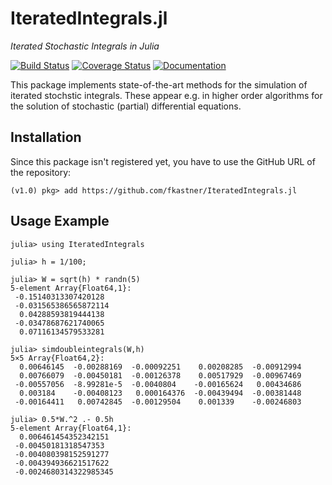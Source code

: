 # IteratedIntegrals.jl
*Iterated Stochastic Integrals in Julia*

[![Build Status](https://travis-ci.org/fkastner/IteratedIntegrals.jl.svg?branch=master)](https://travis-ci.org/fkastner/IteratedIntegrals.jl)
[![Coverage Status](https://coveralls.io/repos/github/fkastner/IteratedIntegrals.jl/badge.svg?branch=master)](https://coveralls.io/github/fkastner/IteratedIntegrals.jl?branch=master)
[![Documentation](https://img.shields.io/badge/docs-dev-blue.svg)](https://fkastner.github.io/IteratedIntegrals.jl/dev)


This package implements state-of-the-art methods for the simulation of iterated stochstic integrals.
These appear e.g. in higher order algorithms for the solution of stochastic (partial) differential equations.

## Installation

Since this package isn't registered yet, you have to use the GitHub URL of the repository:
```
(v1.0) pkg> add https://github.com/fkastner/IteratedIntegrals.jl
```

## Usage Example

```
julia> using IteratedIntegrals

julia> h = 1/100;

julia> W = sqrt(h) * randn(5)
5-element Array{Float64,1}:
 -0.15140313307420128
 -0.031565386565872114
  0.04288593819444138
 -0.03478687621740065
  0.07116134579533281

julia> simdoubleintegrals(W,h)
5×5 Array{Float64,2}:
  0.00646145  -0.00288169  -0.00092251    0.00208285  -0.00912994
  0.00766079  -0.00450181  -0.00126378    0.00517929  -0.00967469
 -0.00557056  -8.99281e-5  -0.0040804    -0.00165624   0.00434686
  0.003184    -0.00408123   0.000164376  -0.00439494  -0.00381448
 -0.00164411   0.00742845  -0.00129504    0.001339    -0.00246803

julia> 0.5*W.^2 .- 0.5h
5-element Array{Float64,1}:
  0.006461454352342151
 -0.00450181318547353
 -0.004080398152591277
 -0.004394936621517622
 -0.0024680314322985345
```
